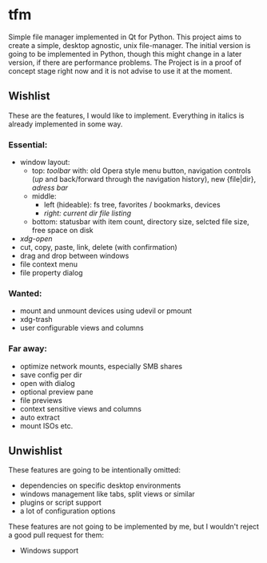 # tfm
Simple file manager implemented in Qt for Python. This project aims to create a simple, desktop agnostic, unix file-manager.
The initial version is going to be implemented in Python, though this might change in a later version, if there are performance problems.
The Project is in a proof of concept stage right now and it is not advise to use it at the moment.

## Wishlist
These are the features, I would like to implement. Everything in italics is already implemented in some way.
### Essential:
* window layout:
  * top: *toolbar* with: old Opera style menu button, navigation controls (*up* and back/forward through the navigation history), new {file|dir}, *adress bar*
  * middle:
    * left (hideable): fs tree, favorites / bookmarks, devices
    * *right: current dir file listing*
  * bottom: statusbar with item count, directory size, selcted file size, free space on disk
* *xdg-open*
* cut, copy, paste, link, delete (with confirmation)
* drag and drop between windows
* file context menu
* file property dialog

### Wanted:
* mount and unmount devices using udevil or pmount
* xdg-trash
* user configurable views and columns

### Far away:
* optimize network mounts, especially SMB shares
* save config per dir
* open with dialog
* optional preview pane
* file previews
* context sensitive views and columns
* auto extract
* mount ISOs etc.

## Unwishlist

These features are going to be intentionally omitted:

* dependencies on specific desktop environments
* windows management like tabs, split views or similar
* plugins or script support
* a lot of configuration options

These features are not going to be implemented by me, but I wouldn't reject a good pull request for them:

* Windows support

